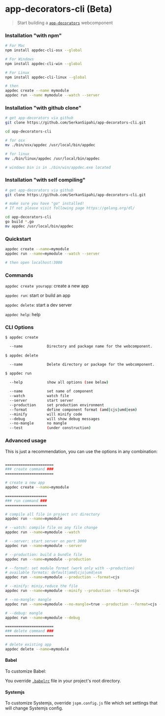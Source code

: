 # app-decorators-cli (Beta)

> Start building a [`app-decorators`](https://github.com/SerkanSipahi/app-decorators) webcomponent

### Installation "with npm"
```sh
# For Mac
npm install appdec-cli-osx --global

# For Windows
npm install appdec-cli-win --global

# For Linux
npm install appdec-cli-linux --global

# then
appdec create --name mymodule
appdec run --name mymodule --watch --server
```

### Installation "with github clone"
```sh
# get app-decorators via github
git clone https://github.com/SerkanSipahi/app-decorators-cli.git

cd app-decorators-cli

# for osx
mv ./bin/osx/appdec /usr/local/bin/appdec

# for linux
mv ./bin/linux/appdec /usr/local/bin/appdec

# windows bin is in ./bin/win/appdec.exe located
```

### Installation "with self compiling"

```sh
# get app-decorators via github
git clone https://github.com/SerkanSipahi/app-decorators-cli.git

# make sure you have "go" installed!
# If not please visit following page https://golang.org/dl/

cd app-decorators-cli
go build *.go
mv appdec /usr/local/bin/appdec
```

### Quickstart
```sh
appdec create --name=mymodule
appdec run --name=mymodule --watch --server

# then open localhost:3000
```

### Commands

`appdec create yourapp`: create a new app

`appdec run`: start or build an app

`appdec delete`: start a dev server

`appdec help`: help

### CLI Options

```sh
$ appdec create

  --name           Directory and package name for the webcomponent.
  
$ appdec delete

  --name           Delete directory or package for the webcomponent.

$ appdec run

  --help           show all options (see below)
  
  --name           set name of component
  --watch          watch file                                           [default: false]
  --server         start server                                         [default: false]
  --production     set production environment                           [default: false]
  --format         define component format (amd|cjs|umd|esm)            [default: "default"]
  --minify         will minify code                                     [default: false]
  --debug          will show debug messages                             [default: false]
  --no-mangle      no mangle                                            [default: false]
  --test           (under construction)                                 [default: false]
```

### Advanced usage

This is just a recommendation, you can use the options in any combination:
```sh

======================
### create command ###
======================

# create a new app
appdec create --name=mymodule

===================
### run command ###
===================

# compile all file in project src directory
appdec run --name=mymodule

# --watch: compile file on any file change
appdec run --name=mymodule --watch

# --server: start server on port 3000
appdec run --name=mymodule --server

# --production: build a bundle file
appdec run --name=mymodule --production

# --format: set module format (work only with --production)
# available formats: default|amd|cjs|umd|esm
appdec run --name=mymodule --production --format=cjs

# --minify: miniy,reduce the file
appdec run --name=mymodule --minify --production --format=cjs

# --no-mangle: mangle
appdec run --name=mymodule --no-mangle=true --production --format=cjs --minify

# --debug: mangle
appdec run --name=mymodule --debug

======================
### delete command ###
======================

# delete existing app
appdec delete --name=mymodule
```

#### Babel

To customize Babel:

You override [`.babelrc`](https://babeljs.io/docs/usage/babelrc/) file in your project's root directory.

#### Systemjs

To customize Systemjs, override ```jspm.config.js``` file which set settings that will change Systemjs config.
